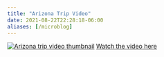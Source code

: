 ```yaml
---
title: "Arizona Trip Video"
date: 2021-08-22T22:28:18-06:00
aliases: [/microblog]
---
```

[![Arizona trip video thumbnail](/images/microblog/arizona-trip-thumbnail.jpg)](https://youtu.be/V-d2gbO5u3k)
[Watch the video here](https://youtu.be/V-d2gbO5u3k)
